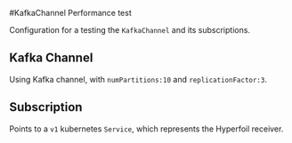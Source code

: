 #KafkaChannel Performance test

Configuration for a testing the `KafkaChannel` and its subscriptions.

## Kafka Channel

Using Kafka channel, with `numPartitions:10` and `replicationFactor:3`.

## Subscription

Points to a `v1` kubernetes `Service`, which represents the Hyperfoil receiver.
